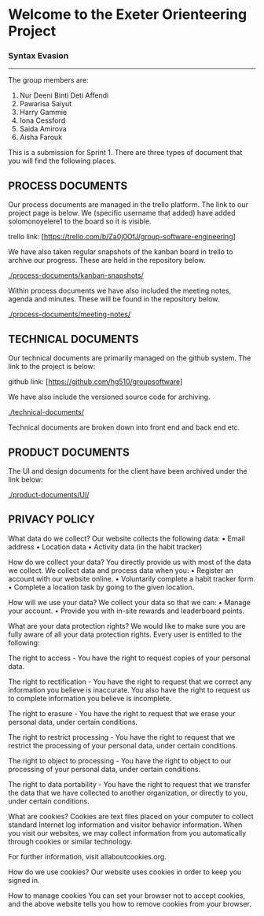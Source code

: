 # Welcome to the Exeter Orienteering Project

### Syntax Evasion
___

The group members are:

1. Nur Deeni Binti Deti Affendi
2. Pawarisa Saiyut
3. Harry Gammie
4. Iona Cessford
5. Saida Amirova
6. Aisha Farouk


This is a submission for Sprint 1. There are three types of document that you will find the following places.

## PROCESS DOCUMENTS
Our process documents are managed in the trello platform. The link to our project page is below. We (specific username that added) have added solomonoyelere1 to the board so it is visible.

trello link: [https://trello.com/b/Za0j0OfJ/group-software-engineering]

We have also taken regular snapshots of the kanban board in trello to archive our progress. These are held in the repository below.

[./process-documents/kanban-snapshots/](./process-documents/kanban-snapshots/)

Within process documents we have also included the meeting notes, agenda and minutes. These will be found in the repository below.

[./process-documents/meeting-notes/](./process-documents/meeting-notes/)


## TECHNICAL DOCUMENTS
Our technical documents are primarily managed on the github system. The link to the project is below:

github link: [https://github.com/hg510/groupsoftware]

We have also include the versioned source code for archiving.

[./technical-documents/](./technical-documents/)

Technical documents are broken down into front end and back end etc.  

## PRODUCT DOCUMENTS
The UI and design documents for the client have been archived under the link below:

[./product-documents/UI/](./product-documents/UI/)

## PRIVACY POLICY

What data do we collect?
Our website collects the following data:
•	Email address
•	Location data
•	Activity data (in the habit tracker)

How do we collect your data?
You directly provide us with most of the data we collect. We collect data and process data when you:
•	Register an account with our website online.
•	Voluntarily complete a habit tracker form.
•	Complete a location task by going to the given location.

How will we use your data?
We collect your data so that we can:
•	Manage your account.
•	Provide you with in-site rewards and leaderboard points.

What are your data protection rights?
We would like to make sure you are fully aware of all your data protection rights. Every user is entitled to the following:

The right to access - You have the right to request copies of your personal data.

The right to rectification - You have the right to request that we correct any information you believe is inaccurate. You also have the right to request us to complete information you believe is incomplete.

The right to erasure - You have the right to request that we erase your personal data, under certain conditions.

The right to restrict processing - You have the right to request that we restrict the processing of your personal data, under certain conditions.

The right to object to processing - You have the right to object to our processing of your personal data, under certain conditions.

The right to data portability - You have the right to request that we transfer the data that we have collected to another organization, or directly to you, under certain conditions.

What are cookies?
Cookies are text files placed on your computer to collect standard Internet log information and visitor behavior information. When you visit our websites, we may collect information from you automatically through cookies or similar technology.

For further information, visit allaboutcookies.org.

How do we use cookies?
Our website uses cookies in order to keep you signed in.

How to manage cookies
You can set your browser not to accept cookies, and the above website tells you how to remove cookies from your browser. 
